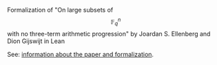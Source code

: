 Formalization of "On large subsets of $$\mathbb{F}^n_q$$ with no three-term arithmetic progression" by Joardan S. Ellenberg and Dion Gijswijt in Lean

See: [information about the paper and formalization]([https://lean-forward.github.io/e-g/]).
